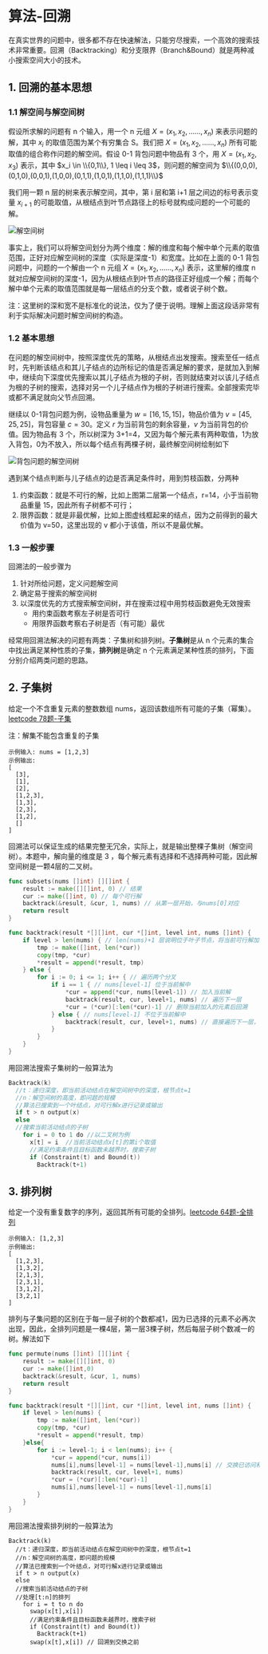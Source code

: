 # 算法-回溯


在真实世界的问题中，很多都不存在快速解法，只能穷尽搜索，一个高效的搜索技术非常重要。回溯（Backtracking）和分支限界（Branch&Bound）就是两种减小搜索空间大小的技术。

## 1. 回溯的基本思想

### 1.1 解空间与解空间树

假设所求解的问题有 n 个输入，用一个 n 元组 $X=(x_1,x_2,……,x_n)$ 来表示问题的解，其中 $x_i$ 的取值范围为某个有穷集合 S。我们把 $X=(x_1,x_2,……,x_n)$ 所有可能取值的组合称作问题的解空间。假设 0-1 背包问题中物品有 3 个，用 $X=(x_1,x_2,x_3)$ 表示，其中 $x_i \in \\{0,1\\}, 1 \leq i \leq 3$，则问题的解空间为 $\\{(0,0,0),(0,1,0),(0,0,1),(1,0,0),(0,1,1),(1,0,1),(1,1,0),(1,1,1)\\}$

我们用一颗 n 层的树来表示解空间，其中，第 i 层和第 i+1 层之间边的标号表示变量 $x_{i+1}$ 的可能取值，从根结点到叶节点路径上的标号就构成问题的一个可能的解。

![解空间树](/images/算法-回溯/解空间树.png)

事实上，我们可以将解空间划分为两个维度：解的维度和每个解中单个元素的取值范围，正好对应解空间树的深度（实际是深度-1）和宽度。比如在上面的 0-1 背包问题中，问题的一个解由一个 n 元组 $X=(x_1,x_2,……,x_n)$  表示，这里解的维度 n 就对应解空间树的深度-1，因为从根结点到叶节点的路径正好组成一个解；而每个解中单个元素的取值范围就是每一层结点的分支个数，或者说子树个数。

注：这里树的深和宽不是标准化的说法，仅为了便于说明。理解上面这段话非常有利于实际解决问题时解空间树的构造。

### 1.2 基本思想

在问题的解空间树中，按照深度优先的策略，从根结点出发搜索。搜索至任一结点时，先判断该结点和其儿子结点的边所标记的值是否满足解的要求，是就加入到解中，继续向下深度优先搜索以其儿子结点为根的子树，否则就结束对以该儿子结点为根的子树的搜索，选择对另一个儿子结点作为根的子树进行搜索。全部搜索完毕或都不满足就向父节点回溯。

继续以 0-1背包问题为例，设物品重量为 $w=[16,15,15]$，物品价值为 $v=[45,25,25]$，背包容量 $c=30$。定义 $r$ 为当前背包的剩余容量，$v$ 为当前背包的价值。因为物品有 3 个，所以树深为 3+1=4，又因为每个解元素有两种取值，1为放入背包，0为不放入，所以每个结点有两棵子树，最终解空间树绘制如下

![背包问题的解空间树](/images/算法-回溯/背包问题的解空间树.png)

遇到某个结点判断与儿子结点的边是否满足条件时，用到剪枝函数，分两种

1. 约束函数：就是不可行的解，比如上图第二层第一个结点，r=14，小于当前物品重量 15，因此所有子树都不可行；
2. 限界函数：就是非最优解，比如上图虚线框起来的结点，因为之前得到的最大价值为 v=50，这里出现的 v 都小于该值，所以不是最优解。

### 1.3 一般步骤

回溯法的一般步骤为

1. 针对所给问题，定义问题解空间
2. 确定易于搜索的解空间树
3. 以深度优先的方式搜索解空间树，并在搜索过程中用剪枝函数避免无效搜索
   - 用约束函数考察左子树是否可行
   - 用限界函数考察右子树是否（有可能）最优

经常用回溯法解决的问题有两类：子集树和排列树。**子集树**是从 n 个元素的集合中找出满足某种性质的子集，**排列树**是确定 n 个元素满足某种性质的排列，下面分别介绍两类问题的思路。

## 2. 子集树

给定一个不含重复元素的整数数组 nums，返回该数组所有可能的子集（幂集）。[leetcode 78题-子集](https://leetcode-cn.com/problems/subsets/)

注：解集不能包含重复的子集

```
示例输入: nums = [1,2,3]
示例输出:
[
  [3],
  [1],
  [2],
  [1,2,3],
  [1,3],
  [2,3],
  [1,2],
  []
]
```

回溯法可以保证生成的结果完整无冗余，实际上，就是输出整棵子集树（解空间树）。本题中，解向量的维度是 3 ，每个解元素有选择和不选择两种可能，因此解空间树是一颗4层的二叉树。

```go
func subsets(nums []int) [][]int {
	result := make([][]int, 0) // 结果
	cur := make([]int, 0) // 每个可行解
	backtrack(&result, &cur, 1, nums) // 从第一层开始，与nums[0]对应
	return result
}

func backtrack(result *[][]int, cur *[]int, level int, nums []int) {
	if level > len(nums) { // len(nums)+1 层说明位于叶子节点，将当前可行解加入结果数组
		tmp := make([]int, len(*cur))
		copy(tmp, *cur)
		*result = append(*result, tmp)
	} else {
		for i := 0; i <= 1; i++ { // 遍历两个分叉
			if i == 1 { // nums[level-1] 位于当前解中
				*cur = append(*cur, nums[level-1]) // 加入当前解
				backtrack(result, cur, level+1, nums) // 遍历下一层
				*cur = (*cur)[:len(*cur)-1] // 删除当前加入的元素后回溯
			} else { // nums[level-1] 不位于当前解中
				backtrack(result, cur, level+1, nums) // 直接遍历下一层，因为没有加入，也不必删除元素
			}
		}
	}
}
```

用回溯法搜索子集树的一般算法为

```go
Backtrack(k)
  //t：递归深度，即当前活动结点在解空间树中的深度，根节点t=1
  //n：解空间树的高度，即问题的规模
  //算法已搜索到一个叶结点，对可行解x进行记录或输出
  if t > n output(x)
  else
  //搜索当前活动结点的子树
    for i = 0 to 1 do //以二叉树为例  
      x[t] = i  //当前活动结点x[t]的第i个取值
      //满足约束条件且目标函数未越界时，搜索子树
      if (Constraint(t) and Bound(t))
        Backtrack(t+1)
```

## 3. 排列树

给定一个没有重复数字的序列，返回其所有可能的全排列。[leetcode 64题-全排列](https://leetcode-cn.com/problems/permutations/)

```
示例输入: [1,2,3]
示例输出:
[
  [1,2,3],
  [1,3,2],
  [2,1,3],
  [2,3,1],
  [3,1,2],
  [3,2,1]
]
```

排列与子集问题的区别在于每一层子树的个数都减1，因为已选择的元素不必再次出现，因此，全排列问题是一棵4层，第一层3棵子树，然后每层子树个数减一的树。解法如下

```go
func permute(nums []int) [][]int {
    result := make([][]int, 0)
    cur := make([]int,0)
    backtrack(&result, &cur, 1, nums)
    return result
}

func backtrack(result *[][]int, cur *[]int, level int, nums []int) {
    if level > len(nums) {
        tmp := make([]int, len(*cur))
        copy(tmp, *cur)
        *result = append(*result, tmp)
    }else{
        for i := level-1; i < len(nums); i++ {        
            *cur = append(*cur, nums[i])  
            nums[i],nums[level-1] = nums[level-1],nums[i] // 交换已访问和未访问元素，是最关键的一步      
            backtrack(result, cur, level+1, nums)
            *cur = (*cur)[:len(*cur)-1]
            nums[i],nums[level-1] = nums[level-1],nums[i]
        }
    }
}
```

用回溯法搜索排列树的一般算法为

```
Backtrack(k)
  //t：递归深度，即当前活动结点在解空间树中的深度，根节点t=1
  //n：解空间树的高度，即问题的规模
  //算法已搜索到一个叶结点，对可行解x进行记录或输出
  if t > n output(x)
  else
  //搜索当前活动结点的子树
  //处理[t:n]的排列
    for i = t to n do 
      swap(x[t],x[i])
      //满足约束条件且目标函数未越界时，搜索子树
      if (Constraint(t) and Bound(t))
        Backtrack(t+1)
      swap(x[t],x[i]) // 回溯到交换之前
```


